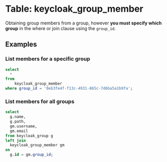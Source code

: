 # Table: keycloak_group_member

Obtaining group members from a group, however **you must specify which group** in the where or join clause using the `group_id`.

## Examples

### List members for a specific group

```sql
select 
  *
from 
    keycloak_group_member
where group_id = '0eb3fe4f-f13c-4931-865c-7d6ba5a1b9fa';
```

### List members for all groups

```sql
select
  g.name,
  g.path,
  gm.username,
  gm.email
from keycloak_group g
left join
  keycloak_group_member gm
on
  g.id = gm.group_id;
```
